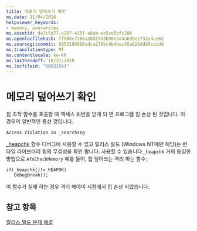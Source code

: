 ```yaml
---
title: 메모리 덮어쓰기 확인
ms.date: 11/04/2016
helpviewer_keywords:
- memory, overwrites
ms.assetid: da7c5d77-a267-415f-a8ab-ee5ce5bfc286
ms.openlocfilehash: ff900c7366a28d19d3b90cbd4a6d9ee732e4ce02
ms.sourcegitcommit: 6052185696adca270bc9bdbec45a626dd89cdcdd
ms.translationtype: MT
ms.contentlocale: ko-KR
ms.lasthandoff: 10/31/2018
ms.locfileid: "50621561"
---
```

# <a name="checking-for-memory-overwrites"></a>메모리 덮어쓰기 확인

힙 조작 함수를 호출할 때 액세스 위반을 받게 되 면 프로그램 힙 손상 된 것입니다. 이 경우의 일반적인 증상 것입니다.

```
Access Violation in _searchseg
```

[_heapchk](../../c-runtime-library/reference/heapchk.md) 함수 디버그에 사용할 수 있고 릴리스 빌드 (Windows NT에만 해당)는 런타임 라이브러리 힙의 무결성을 확인 합니다. 사용할 수 있습니다 `_heapchk` 거의 동일한 방법으로 `AfxCheckMemory` 예를 들어, 힙 덮어쓰는 격리 하는 함수:

```
if(_heapchk()!=_HEAPOK)
   DebugBreak();
```

이 함수가 실패 하는 경우 격리 해야이 시점에서 힙 손상 되었습니다.

## <a name="see-also"></a>참고 항목

[릴리스 빌드 문제 해결](../../build/reference/fixing-release-build-problems.md)